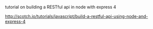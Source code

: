 tutorial on building a RESTful api in node with express 4

http://scotch.io/tutorials/javascript/build-a-restful-api-using-node-and-express-4


